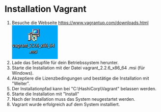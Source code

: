 # Installation Vagrant
1) Besuche die Webseite https://www.vagrantup.com/downloads.html
![alt text](https://github.com/harbinde/VA-ITSE17b-Vagrant-Docker/blob/master/Vagrant/Einleitung/IMG/msi_install.JPG "msi_install")
2) Lade das Setupfile für dein Betriebssystem herunter.
3) Starte die Installation mit der Datei vagrant_2.2.6_x86_64 .msi (für Windows).
4) Akzeptiere die Lizenzbedingungen und bestätige die Installation mit "Weiter".
5) Der Installationpfad kann bei "C:\HashiCorp\Vagrant\" belassen werden.
6) Starte die Installation mit "Install"
7) Nach der Installation muss das System neugestartet werden.
8) Vagrant wurde erfolgreich auf dem System installiert.
